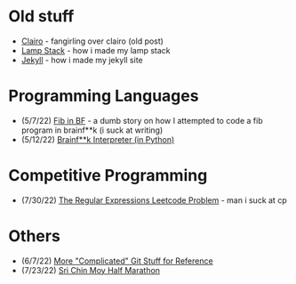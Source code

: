# Old stuff
- [Clairo](/posts/clairo.md) - fangirling over clairo (old post)
- [Lamp Stack](/posts/lamp_stack.md) - how i made my lamp stack
- [Jekyll](/posts/jekyll.md) - how i made my jekyll site

# Programming Languages

- (5/7/22) [Fib in BF](/posts/fib_in_bf.md) - a dumb story on how I attempted to code a fib program in brainf**k (i suck at writing)
- (5/12/22) [Brainf**k Interpreter (in Python)](/posts/bf_interpreter_in_python.md)

# Competitive Programming

- (7/30/22) [The Regular Expressions Leetcode Problem](/posts/reg-ex.md) - man i suck at cp

# Others

- (6/7/22) [More "Complicated" Git Stuff for Reference](/posts/git_stuff.md)
- (7/23/22) [Sri Chin Moy Half Marathon](/posts/half-marathon.md)
